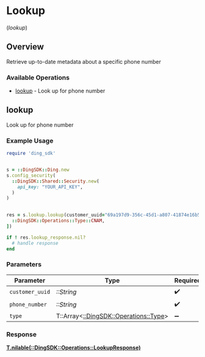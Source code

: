 # Lookup
(*lookup*)

## Overview

Retrieve up-to-date metadata about a specific phone number

### Available Operations

* [lookup](#lookup) - Look up for phone number

## lookup

Look up for phone number

### Example Usage

```ruby
require 'ding_sdk'


s = ::DingSDK::Ding.new
s.config_security(
  ::DingSDK::Shared::Security.new(
    api_key: "YOUR_API_KEY",
  )
)

    
res = s.lookup.lookup(customer_uuid="69a197d9-356c-45d1-a807-41874e16b555", phone_number="<value>", type=[
  ::DingSDK::Operations::Type::CNAM,
])

if ! res.lookup_response.nil?
  # handle response
end

```

### Parameters

| Parameter                                                                | Type                                                                     | Required                                                                 | Description                                                              |
| ------------------------------------------------------------------------ | ------------------------------------------------------------------------ | ------------------------------------------------------------------------ | ------------------------------------------------------------------------ |
| `customer_uuid`                                                          | *::String*                                                               | :heavy_check_mark:                                                       | N/A                                                                      |
| `phone_number`                                                           | *::String*                                                               | :heavy_check_mark:                                                       | N/A                                                                      |
| `type`                                                                   | T::Array<[::DingSDK::Operations::Type](../../models/operations/type.md)> | :heavy_minus_sign:                                                       | N/A                                                                      |

### Response

**[T.nilable(::DingSDK::Operations::LookupResponse)](../../models/operations/lookupresponse.md)**

